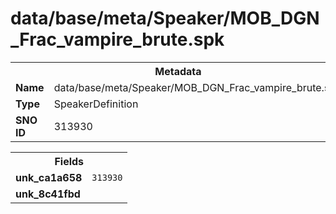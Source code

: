 <h1>data/base/meta/Speaker/MOB_DGN_Frac_vampire_brute.spk</h1><table><tr><th colspan="100%">Metadata</th></tr><tr><td><b>Name</b></td><td>data/base/meta/Speaker/MOB_DGN_Frac_vampire_brute.spk</td></tr><tr><td><b>Type</b></td><td>SpeakerDefinition</td></tr><tr><td><b>SNO ID</b></td><td>313930</td></tr></table>

<table><tr><th colspan="100%">Fields</th></tr><tr><td><b>unk_ca1a658</b></td><td><code>313930</code></td></tr><tr><td><b>unk_8c41fbd</b></td><td></td></tr></table>

